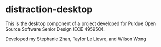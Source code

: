 # distraction-desktop
This is the desktop component of a project developed for Purdue Open Source Software Senior Design (ECE 49595O).

Developed my Stephanie Zhan, Taylor Le Lievre, and Wilson Wong

